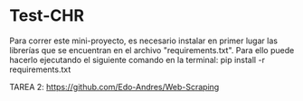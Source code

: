 # Test-CHR

Para correr este mini-proyecto, es necesario instalar en primer lugar las librerías que se encuentran en el archivo "requirements.txt".
Para ello puede hacerlo ejecutando el siguiente comando en la terminal: pip install -r requirements.txt

TAREA 2: https://github.com/Edo-Andres/Web-Scraping
